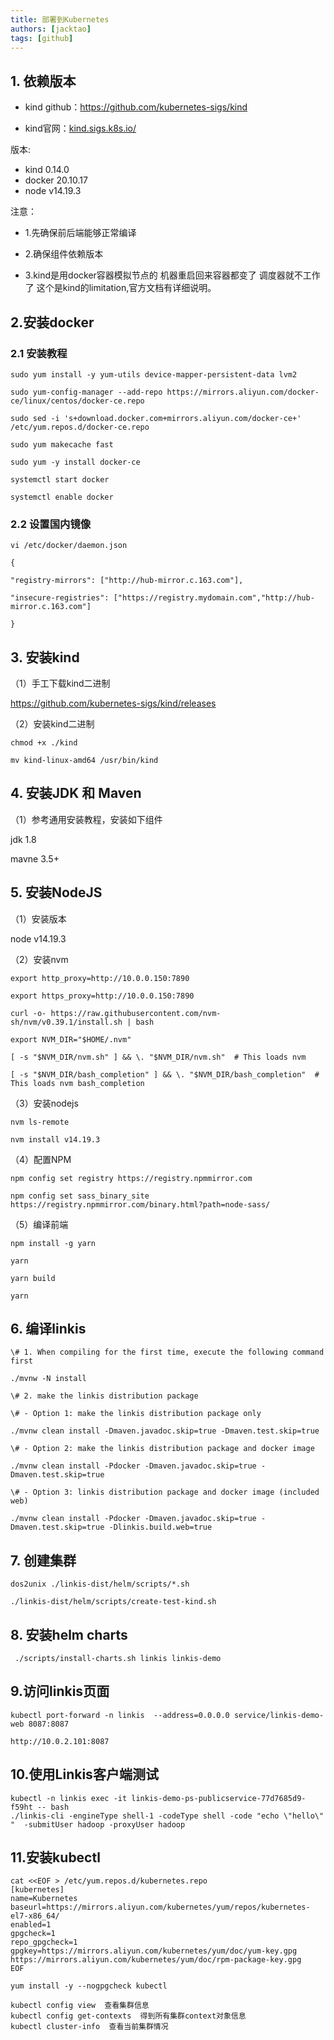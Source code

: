 ```yaml
---
title: 部署到Kubernetes
authors: [jacktao]
tags: [github]
---
```


## 1. 依赖版本

- kind github：https://github.com/kubernetes-sigs/kind

- kind官网：[kind.sigs.k8s.io/](https://kind.sigs.k8s.io/)

版本:

- kind 0.14.0
- docker  20.10.17
- node v14.19.3

注意：

- 1.先确保前后端能够正常编译

- 2.确保组件依赖版本

- 3.kind是用docker容器模拟节点的 机器重启回来容器都变了 调度器就不工作了 这个是kind的limitation,官方文档有详细说明。

## 2.安装docker

### 2.1 安装教程

```
sudo yum install -y yum-utils device-mapper-persistent-data lvm2

sudo yum-config-manager --add-repo https://mirrors.aliyun.com/docker-ce/linux/centos/docker-ce.repo

sudo sed -i 's+download.docker.com+mirrors.aliyun.com/docker-ce+' /etc/yum.repos.d/docker-ce.repo

sudo yum makecache fast

sudo yum -y install docker-ce

systemctl start docker

systemctl enable docker
```



### 2.2 设置国内镜像

```
vi /etc/docker/daemon.json

{

"registry-mirrors": ["http://hub-mirror.c.163.com"],

"insecure-registries": ["https://registry.mydomain.com","http://hub-mirror.c.163.com"]

}
```



## 3. 安装kind

（1）手工下载kind二进制

https://github.com/kubernetes-sigs/kind/releases

（2）安装kind二进制

```
chmod +x ./kind

mv kind-linux-amd64 /usr/bin/kind
```



## 4. 安装JDK 和 Maven 

（1）参考通用安装教程，安装如下组件

jdk 1.8

mavne 3.5+

## 5. 安装NodeJS

（1）安装版本

node v14.19.3

（2）安装nvm

```
export http_proxy=http://10.0.0.150:7890

export https_proxy=http://10.0.0.150:7890

curl -o- https://raw.githubusercontent.com/nvm-sh/nvm/v0.39.1/install.sh | bash

export NVM_DIR="$HOME/.nvm"

[ -s "$NVM_DIR/nvm.sh" ] && \. "$NVM_DIR/nvm.sh"  # This loads nvm

[ -s "$NVM_DIR/bash_completion" ] && \. "$NVM_DIR/bash_completion"  # This loads nvm bash_completion
```



（3）安装nodejs

```
nvm ls-remote

nvm install v14.19.3
```



（4）配置NPM

```
npm config set registry https://registry.npmmirror.com

npm config set sass_binary_site https://registry.npmmirror.com/binary.html?path=node-sass/
```



（5）编译前端

```
npm install -g yarn

yarn

yarn build

yarn 
```



## 6. 编译linkis

```
\# 1. When compiling for the first time, execute the following command first

./mvnw -N install

\# 2. make the linkis distribution package

\# - Option 1: make the linkis distribution package only

./mvnw clean install -Dmaven.javadoc.skip=true -Dmaven.test.skip=true

\# - Option 2: make the linkis distribution package and docker image

./mvnw clean install -Pdocker -Dmaven.javadoc.skip=true -Dmaven.test.skip=true

\# - Option 3: linkis distribution package and docker image (included web)

./mvnw clean install -Pdocker -Dmaven.javadoc.skip=true -Dmaven.test.skip=true -Dlinkis.build.web=true
```





## 7. 创建集群 
```
dos2unix ./linkis-dist/helm/scripts/*.sh

./linkis-dist/helm/scripts/create-test-kind.sh
```





## 8. 安装helm charts

```
 ./scripts/install-charts.sh linkis linkis-demo
```





## 9.访问linkis页面

```
kubectl port-forward -n linkis  --address=0.0.0.0 service/linkis-demo-web 8087:8087

http://10.0.2.101:8087
```





## 10.使用Linkis客户端测试

```
kubectl -n linkis exec -it linkis-demo-ps-publicservice-77d7685d9-f59ht -- bash
./linkis-cli -engineType shell-1 -codeType shell -code "echo \"hello\" "  -submitUser hadoop -proxyUser hadoop
```



## 11.安装kubectl

```
cat <<EOF > /etc/yum.repos.d/kubernetes.repo
[kubernetes]
name=Kubernetes
baseurl=https://mirrors.aliyun.com/kubernetes/yum/repos/kubernetes-el7-x86_64/
enabled=1
gpgcheck=1
repo_gpgcheck=1
gpgkey=https://mirrors.aliyun.com/kubernetes/yum/doc/yum-key.gpg https://mirrors.aliyun.com/kubernetes/yum/doc/rpm-package-key.gpg
EOF

yum install -y --nogpgcheck kubectl

kubectl config view  查看集群信息
kubectl config get-contexts  得到所有集群context对象信息
kubectl cluster-info  查看当前集群情况
```

